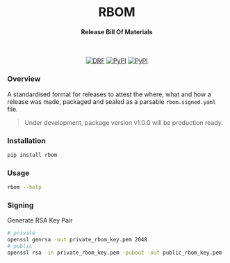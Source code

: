 <div align="center">
    <h1 align="center">RBOM</h1>

</div>

<div align="center">
  <h4>Release Bill Of Materials</h4>
</div>
<br/>
<p align="center">
<a href="https://pypi.org/project/rbom/"><img alt="DRF" src="https://img.shields.io/badge/certified_by-RBOM_0.1-ffc900?"></a>
<a href="https://opensource.org/licenses/Apache-2.0"><img alt="PyPI" src="https://img.shields.io/badge/License-Apache_2.0-blue.svg"></a>
<a href="https://pypi.org/project/rbom/"><img alt="PyPI" src="https://img.shields.io/pypi/v/rbom"></a>

</p>

### Overview 

A standardised format for releases to attest the where, what and how a release was made, packaged and sealed as a parsable ``rbom.signed.yaml`` file.

> Under development, package version v1.0.0 will be production ready.

### Installation 

```bash
pip install rbom
```

### Usage
```bash
rbom --help
```

### Signing 

Generate RSA Key Pair 

```bash
# private
openssl genrsa -out private_rbom_key.pem 2048
# public
openssl rsa -in private_rbom_key.pem -pubout -out public_rbom_key.pem
```